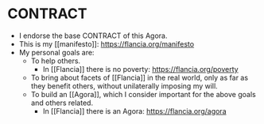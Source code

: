 # CONTRACT

- I endorse the base CONTRACT of this Agora.
- This is my [[manifesto]]: https://flancia.org/manifesto
- My personal goals are:
  - To help others.
    - In [[Flancia]] there is no poverty: https://flancia.org/poverty
  - To bring about facets of [[Flancia]] in the real world, only as far as they benefit others, without unilaterally imposing my will.
  - To build an [[Agora]], which I consider important for the above goals and others related.
    - In [[Flancia]] there is an Agora: https://flancia.org/agora